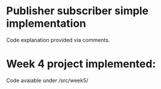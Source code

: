 # Publisher subscriber simple implementation

Code explanation provided via comments.

# Week 4 project implemented:

Code avaiable under /src/week5/
